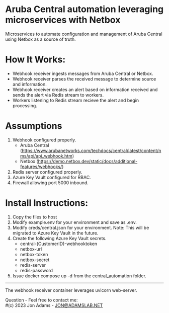 # Aruba Central automation leveraging microservices with Netbox
Microservices to automate configuration and management of Aruba Central using Netbox as a source of truth.

# How It Works:

* Webhook receiver ingests messages from Aruba Central or Netbox. 
* Webhook receiver parses the received message to determine source and information. 
* Webhook receiver creates an alert based on information received and sends the alert via Redis stream to workers. 
* Workers listening to Redis stream recieve the alert and begin processing. 

# Assumptions

  1. Webhook configured properly.
     * Aruba Central (https://www.arubanetworks.com/techdocs/central/latest/content/nms/api/api_webhook.htm)
     * Netbox (https://demo.netbox.dev/static/docs/additional-features/webhooks/)
  2. Redis server configured properly.
  3. Azure Key Vault configured for RBAC.
  2. Firewall allowing port 5000 inbound.

# Install Instructions:

  1. Copy the files to host
  2. Modify example.env for your environment and save as .env.
  3. Modify creds/central.json for your environment. Note: This will be migrated to Azure Key Vault in the future.
  4. Create the following Azure Key Vault secrets.
     * central-(CustomerID)-webhooktoken
     * netbox-url
     * netbox-token
     * netbox-secret
     * redis-server
     * redis-password
  4. Issue docker compose up -d from the central_automation folder.
  
- - - -

The webhook receiver container leverages uvicorn web-server.

Question - Feel free to contact me:   
#(c) 2023 Jon Adams - JON@ADAMSLAB.NET
